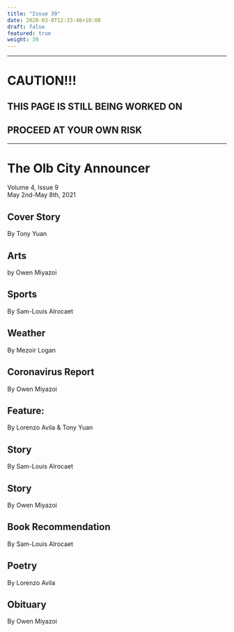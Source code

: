 ```yaml
---
title: "Issue 39"
date: 2020-03-8T12:33:46+10:00
draft: false
featured: true
weight: 39
---
```


------------------------
# CAUTION!!!    
## THIS PAGE IS STILL BEING WORKED ON    
## PROCEED AT YOUR OWN RISK    
------------------------

# The Olb City Announcer    
Volume 4, Issue 9   
May 2nd-May 8th, 2021    

## Cover Story
By Tony Yuan



## Arts
by Owen Miyazoi



## Sports
By Sam-Louis Alrocaet



## Weather
By Mezoir Logan



## Coronavirus Report
By Owen Miyazoi



## Feature: 
By Lorenzo Avila & Tony Yuan



## Story
By Sam-Louis Alrocaet



## Story
By Owen Miyazoi



## Book Recommendation
By Sam-Louis Alrocaet



## Poetry
By Lorenzo Avila



## Obituary
By Owen Miyazoi

